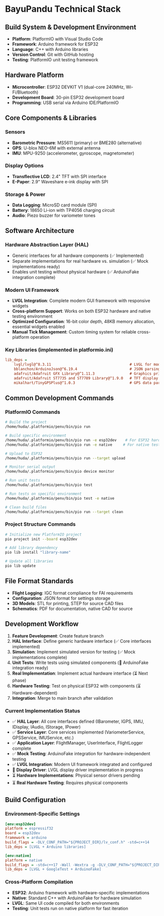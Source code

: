 # BayuPandu Technical Stack

## Build System & Development Environment

- **Platform**: PlatformIO with Visual Studio Code
- **Framework**: Arduino framework for ESP32
- **Language**: C++ with Arduino libraries
- **Version Control**: Git with GitHub hosting
- **Testing**: PlatformIO unit testing framework

## Hardware Platform

- **Microcontroller**: ESP32 DEVKIT V1 (dual-core 240MHz, Wi-Fi/Bluetooth)
- **Development Board**: 30-pin ESP32 development board
- **Programming**: USB serial via Arduino IDE/PlatformIO

## Core Components & Libraries

### Sensors
- **Barometric Pressure**: MS5611 (primary) or BME280 (alternative)
- **GPS**: U-blox NEO-6M with external antenna
- **IMU**: MPU-9250 (accelerometer, gyroscope, magnetometer)

### Display Options
- **Transflective LCD**: 2.4" TFT with SPI interface
- **E-Paper**: 2.9" Waveshare e-ink display with SPI

### Storage & Power
- **Data Logging**: MicroSD card module (SPI)
- **Battery**: 18650 Li-ion with TP4056 charging circuit
- **Audio**: Piezo buzzer for variometer tones

## Software Architecture

### Hardware Abstraction Layer (HAL)
- Generic interfaces for all hardware components (✅ Implemented)
- Separate implementations for real hardware vs. simulation (✅ Mock implementations ready)
- Enables unit testing without physical hardware (✅ ArduinoFake integration complete)

### Modern UI Framework
- **LVGL Integration**: Complete modern GUI framework with responsive widgets
- **Cross-platform Support**: Works on both ESP32 hardware and native testing environment
- **Optimized Configuration**: 16-bit color depth, 48KB memory allocation, essential widgets enabled
- **Manual Tick Management**: Custom timing system for reliable cross-platform operation

### Key Libraries (implemented in platformio.ini)
```ini
lib_deps =
    lvgl/lvgl@^8.3.11                                    # LVGL for modern UI framework
    bblanchon/ArduinoJson@^6.19.4                        # JSON parsing for configuration
    adafruit/Adafruit GFX Library@^1.11.3                # Graphics primitives
    adafruit/Adafruit ST7735 and ST7789 Library@^1.9.0   # TFT display drivers
    mikalhart/TinyGPSPlus@^1.0.3                         # GPS data parsing
```

## Common Development Commands

### PlatformIO Commands
```bash
# Build the project
/home/huda/.platformio/penv/bin/pio run

# Build specific environment
/home/huda/.platformio/penv/bin/pio run -e esp32dev    # For ESP32 hardware
/home/huda/.platformio/penv/bin/pio run -e native     # For native testing with ArduinoFake

# Upload to ESP32
/home/huda/.platformio/penv/bin/pio run --target upload

# Monitor serial output
/home/huda/.platformio/penv/bin/pio device monitor

# Run unit tests
/home/huda/.platformio/penv/bin/pio test

# Run tests on specific environment  
/home/huda/.platformio/penv/bin/pio test -e native

# Clean build files
/home/huda/.platformio/penv/bin/pio run --target clean
```

### Project Structure Commands
```bash
# Initialize new PlatformIO project
pio project init --board esp32dev

# Add library dependency
pio lib install "library-name"

# Update all libraries
pio lib update
```

## File Format Standards

- **Flight Logging**: IGC format compliance for FAI requirements
- **Configuration**: JSON format for settings storage
- **3D Models**: STL for printing, STEP for source CAD files
- **Schematics**: PDF for documentation, native CAD for source

## Development Workflow

1. **Feature Development**: Create feature branch
2. **HAL Interface**: Define generic hardware interface (✅ Core interfaces implemented)
3. **Simulation**: Implement simulated version for testing (✅ Mock implementations complete)
4. **Unit Tests**: Write tests using simulated components (🚧 ArduinoFake integration ready)
5. **Real Implementation**: Implement actual hardware interface (⏳ Next phase)
6. **Hardware Testing**: Test on physical ESP32 with components (⏳ Hardware-dependent)
7. **Integration**: Merge to main branch after validation

### Current Implementation Status
- ✅ **HAL Layer**: All core interfaces defined (IBarometer, IGPS, IIMU, IDisplay, IAudio, IStorage, IPower)
- ✅ **Service Layer**: Core services implemented (VariometerService, GPSService, IMUService, etc.)
- ✅ **Application Layer**: FlightManager, UserInterface, FlightLogger complete
- ✅ **Mock Testing**: ArduinoFake integration for hardware-independent testing
- ✅ **LVGL Integration**: Modern UI framework integrated and configured
- 🚧 **Display Driver**: LVGL display driver implementation in progress
- ⏳ **Hardware Implementations**: Physical sensor drivers pending
- ⏳ **Real Hardware Testing**: Requires physical components

## Build Configuration

### Environment-Specific Settings
```ini
[env:esp32dev]
platform = espressif32
board = esp32dev
framework = arduino
build_flags = -DLV_CONF_PATH="${PROJECT_DIR}/lv_conf.h" -std=c++14
lib_deps = [LVGL + Arduino libraries]

[env:native]  
platform = native
build_flags = -std=c++17 -Wall -Wextra -g -DLV_CONF_PATH="${PROJECT_DIR}/lv_conf.h"
lib_deps = [LVGL + GoogleTest + ArduinoFake]
```

### Cross-Platform Compilation
- **ESP32**: Arduino framework with hardware-specific implementations
- **Native**: Standard C++ with ArduinoFake for hardware simulation
- **LVGL**: Same UI code compiled for both environments
- **Testing**: Unit tests run on native platform for fast iteration